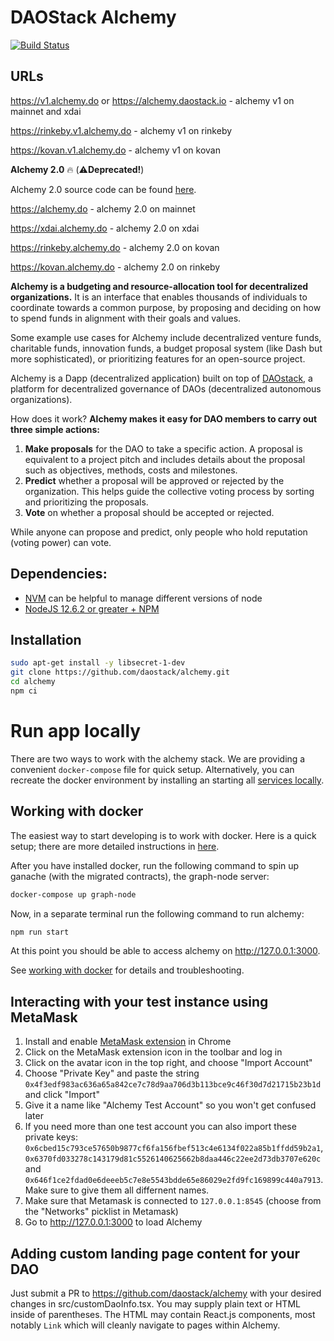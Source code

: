 # DAOStack Alchemy

[![Build Status](https://travis-ci.org/daostack/alchemy.svg?branch=dev)](https://travis-ci.org/daostack/alchemy)

## URLs
https://v1.alchemy.do or https://alchemy.daostack.io - alchemy v1 on mainnet and xdai

https://rinkeby.v1.alchemy.do - alchemy v1 on rinkeby

https://kovan.v1.alchemy.do - alchemy v1 on kovan

**Alchemy 2.0** :fire: (⚠️**Deprecated!**)

Alchemy 2.0 source code can be found [here](https://github.com/daostack/alchemy_2).

https://alchemy.do - alchemy 2.0 on mainnet

https://xdai.alchemy.do - alchemy 2.0 on xdai 

https://rinkeby.alchemy.do - alchemy 2.0 on kovan

https://kovan.alchemy.do - alchemy 2.0 on rinkeby



**Alchemy is a budgeting and resource-allocation tool for decentralized organizations.** It is an interface that enables thousands of individuals to coordinate towards a common purpose, by proposing and deciding on how to spend funds in alignment with their goals and values.

Some example use cases for Alchemy include decentralized venture funds, charitable funds, innovation funds, a budget proposal system (like Dash but more sophisticated), or prioritizing features for an open-source project.

Alchemy is a Dapp (decentralized application) built on top of [DAOstack](https://github.com/daostack), a platform for decentralized governance of DAOs (decentralized autonomous organizations).

How does it work? **Alchemy makes it easy for DAO members to carry out three simple actions:**

1. **Make proposals** for the DAO to take a specific action. A proposal is equivalent to a project pitch and includes details about the proposal such as objectives, methods, costs and milestones.
2. **Predict** whether a proposal will be approved or rejected by the organization. This helps guide the collective voting process by sorting and prioritizing the proposals.
3. **Vote** on whether a proposal should be accepted or rejected.

While anyone can propose and predict, only people who hold reputation (voting power) can vote.

## Dependencies:
* [NVM](https://github.com/creationix/nvm#installation) can be helpful to manage different versions of node
* [NodeJS 12.6.2 or greater + NPM](https://github.com/creationix/nvm#usage)

## Installation

```sh
sudo apt-get install -y libsecret-1-dev
git clone https://github.com/daostack/alchemy.git
cd alchemy
npm ci
```

# Run app locally

There are two ways to work with the alchemy stack.
We are providing a convenient `docker-compose` file for quick setup. Alternatively,
you can recreate the docker environment by installing an starting all [services locally](./docs/nodocker.md).

## Working with docker

The easiest way to start developing is to work with docker.
Here is a quick setup; there are more detailed instructions in [here](./docs/development.md).

After you have installed docker, run the following command to spin up ganache (with the migrated contracts), the graph-node server:
```sh
docker-compose up graph-node
```

Now, in a separate terminal run the following command to run alchemy:
```sh
npm run start
```

At this point you should be able to access alchemy on http://127.0.0.1:3000.

See [working with docker](./docs/docker.md) for details and troubleshooting.

## Interacting with your test instance using MetaMask

1. Install and enable [MetaMask extension](https://chrome.google.com/webstore/detail/metamask/nkbihfbeogaeaoehlefnkodbefgpgknn?hl=en) in Chrome
1. Click on the MetaMask extension icon in the toolbar and log in
1. Click on the avatar icon in the top right, and choose "Import Account"
1. Choose "Private Key" and paste the string `0x4f3edf983ac636a65a842ce7c78d9aa706d3b113bce9c46f30d7d21715b23b1d` and click "Import"
1. Give it a name like "Alchemy Test Account" so you won't get confused later
1. If you need more than one test account you can also import these private keys: `0x6cbed15c793ce57650b9877cf6fa156fbef513c4e6134f022a85b1ffdd59b2a1`, `0x6370fd033278c143179d81c5526140625662b8daa446c22ee2d73db3707e620c` and `0x646f1ce2fdad0e6deeeb5c7e8e5543bdde65e86029e2fd9fc169899c440a7913`. Make sure to give them all differnent names.
1. Make sure that Metamask is connected to `127.0.0.1:8545` (choose from the "Networks" picklist in Metamask)
1. Go to http://127.0.0.1:3000 to load Alchemy

## Adding custom landing page content for your DAO

Just submit a PR to https://github.com/daostack/alchemy with your desired changes in src/customDaoInfo.tsx.  You may supply plain text or HTML inside of parentheses.  The HTML may contain React.js components, most notably `Link` which will cleanly navigate to pages within Alchemy.
